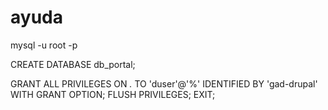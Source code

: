 ﻿# ayuda

mysql -u root -p


CREATE DATABASE db_portal;

GRANT ALL PRIVILEGES ON *.* TO 'duser'@'%' IDENTIFIED BY 'gad-drupal' WITH GRANT OPTION;
FLUSH PRIVILEGES;
EXIT;

